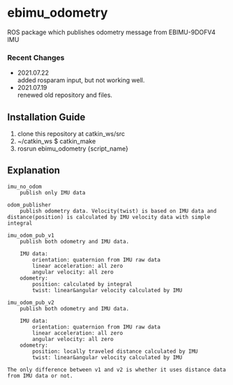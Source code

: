 # ebimu_odometry
ROS package which publishes odometry message from EBIMU-9DOFV4 IMU </br>

### Recent Changes
* 2021.07.22 </br>
added rosparam input, but not working well.
* 2021.07.19 </br>
renewed old repository and files.

Installation Guide
--

1. clone this repository at catkin_ws/src
2. ~/catkin_ws $ catkin_make
3. rosrun ebimu_odometry {script_name}

Explanation
--

```
imu_no_odom
    publish only IMU data

odom_publisher
    publish odometry data. Velocity(twist) is based on IMU data and distance(position) is calculated by IMU velocity data with simple integral

imu_odom_pub_v1
    publish both odometry and IMU data.

    IMU data:
        orientation: quaternion from IMU raw data
        linear acceleration: all zero
        angular velocity: all zero
    odometry:
        position: calculated by integral
        twist: linear&angular velocity calculated by IMU

imu_odom_pub_v2
    publish both odometry and IMU data.

    IMU data:
        orientation: quaternion from IMU raw data
        linear acceleration: all zero
        angular velocity: all zero
    odometry:
        position: locally traveled distance calculated by IMU
        twist: linear&angular velocity calculated by IMU

The only difference between v1 and v2 is whether it uses distance data from IMU data or not.
```
